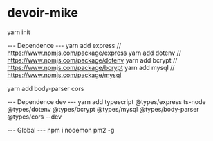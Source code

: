 # devoir-mike

yarn init

--- Dependence ---
yarn add express // https://www.npmjs.com/package/express
yarn add dotenv // https://www.npmjs.com/package/dotenv
yarn add bcrypt // https://www.npmjs.com/package/bcrypt
yarn add mysql // https://www.npmjs.com/package/mysql


yarn add body-parser cors

--- Dependence dev ---
yarn add typescript @types/express ts-node @types/dotenv @types/bcrypt @types/mysql @types/body-parser @types/cors --dev


--- Global ---
npm i nodemon pm2 -g